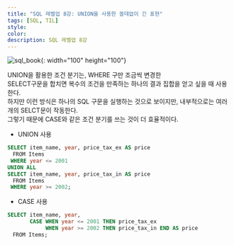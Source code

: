 ```yaml
---
title: "SQL 레벨업 8강: UNION을 사용한 쓸데없이 긴 표현"
tags: [SQL, TIL]
style:
color:
description: SQL 레벨업 8강
---
```

![sql_book](http://www.hanbit.co.kr/data/books/B4250257160_l.jpg){: width="100" height="100"}   

UNION을 활용한 조건 분기는, WHERE 구만 조금씩 변경한 <br/>
SELECT구문을 합치면 복수의 조건을 만족하는 하나의 결과 집합을 얻고 싶을 때 사용한다.<br/>
하지만 이런 방식은 하나의 SQL 구문을 실행하는 것으로 보이지만, 내부적으로는 여러개의 SELCT문이 작동한다. <br/>
그렇기 때문에 CASE와 같은 조건 분기를 쓰는 것이 더 효율적이다. 

- UNION 사용
```sql
SELECT item_name, year, price_tax_ex AS price
　FROM Items
 WHERE year <= 2001
UNION ALL
SELECT item_name, year, price_tax_in AS price
　FROM Items
 WHERE year >= 2002;
```
- CASE 사용
```sql
SELECT item_name, year,
       CASE WHEN year <= 2001 THEN price_tax_ex
            WHEN year >= 2002 THEN price_tax_in END AS price
　FROM Items;
```

